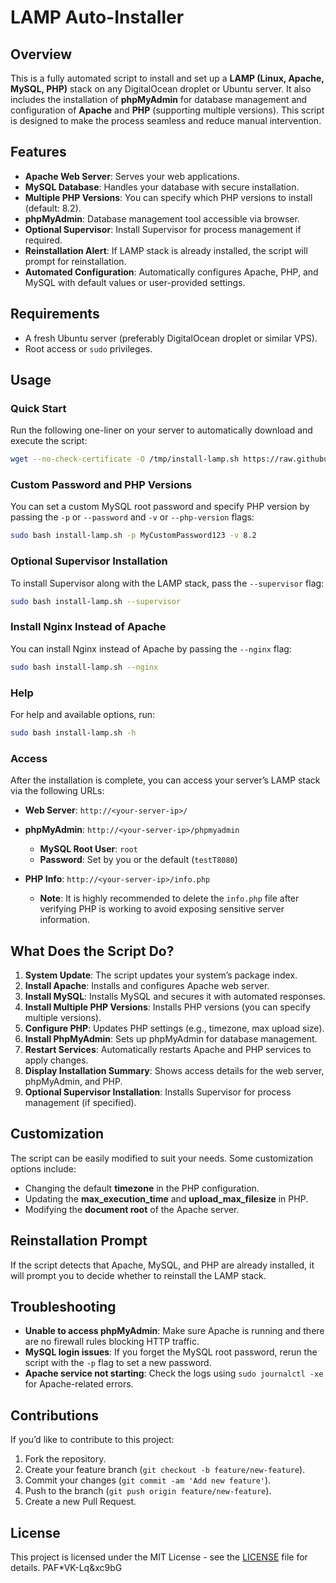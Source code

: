 
# LAMP Auto-Installer

## Overview

This is a fully automated script to install and set up a **LAMP (Linux, Apache, MySQL, PHP)** stack on any DigitalOcean droplet or Ubuntu server. It also includes the installation of **phpMyAdmin** for database management and configuration of **Apache** and **PHP** (supporting multiple versions). This script is designed to make the process seamless and reduce manual intervention.

## Features

- **Apache Web Server**: Serves your web applications.
- **MySQL Database**: Handles your database with secure installation.
- **Multiple PHP Versions**: You can specify which PHP versions to install (default: 8.2).
- **phpMyAdmin**: Database management tool accessible via browser.
- **Optional Supervisor**: Install Supervisor for process management if required.
- **Reinstallation Alert**: If LAMP stack is already installed, the script will prompt for reinstallation.
- **Automated Configuration**: Automatically configures Apache, PHP, and MySQL with default values or user-provided settings.

## Requirements

- A fresh Ubuntu server (preferably DigitalOcean droplet or similar VPS).
- Root access or `sudo` privileges.

## Usage

### Quick Start

Run the following one-liner on your server to automatically download and execute the script:

```bash
wget --no-check-certificate -O /tmp/install-lamp.sh https://raw.githubusercontent.com/rifrocket/LAMP-Auto-Installer/main/install-lamp.sh; sudo bash /tmp/install-lamp.sh
```

### Custom Password and PHP Versions

You can set a custom MySQL root password and specify PHP version by passing the `-p` or `--password` and `-v` or `--php-version` flags:

```bash
sudo bash install-lamp.sh -p MyCustomPassword123 -v 8.2
```

### Optional Supervisor Installation

To install Supervisor along with the LAMP stack, pass the `--supervisor` flag:

```bash
sudo bash install-lamp.sh --supervisor
```

### Install Nginx Instead of Apache

You can install Nginx instead of Apache by passing the `--nginx` flag:

```bash
sudo bash install-lamp.sh --nginx
```

### Help

For help and available options, run:

```bash
sudo bash install-lamp.sh -h
```

### Access

After the installation is complete, you can access your server’s LAMP stack via the following URLs:

- **Web Server**: `http://<your-server-ip>/`
- **phpMyAdmin**: `http://<your-server-ip>/phpmyadmin`
  - **MySQL Root User**: `root`
  - **Password**: Set by you or the default (`testT8080`)

- **PHP Info**: `http://<your-server-ip>/info.php`
  - **Note**: It is highly recommended to delete the `info.php` file after verifying PHP is working to avoid exposing sensitive server information.

## What Does the Script Do?

1. **System Update**: The script updates your system’s package index.
2. **Install Apache**: Installs and configures Apache web server.
3. **Install MySQL**: Installs MySQL and secures it with automated responses.
4. **Install Multiple PHP Versions**: Installs PHP versions (you can specify multiple versions).
5. **Configure PHP**: Updates PHP settings (e.g., timezone, max upload size).
6. **Install PhpMyAdmin**: Sets up phpMyAdmin for database management.
7. **Restart Services**: Automatically restarts Apache and PHP services to apply changes.
8. **Display Installation Summary**: Shows access details for the web server, phpMyAdmin, and PHP.
9. **Optional Supervisor Installation**: Installs Supervisor for process management (if specified).

## Customization

The script can be easily modified to suit your needs. Some customization options include:

- Changing the default **timezone** in the PHP configuration.
- Updating the **max_execution_time** and **upload_max_filesize** in PHP.
- Modifying the **document root** of the Apache server.

## Reinstallation Prompt

If the script detects that Apache, MySQL, and PHP are already installed, it will prompt you to decide whether to reinstall the LAMP stack.

## Troubleshooting

- **Unable to access phpMyAdmin**: Make sure Apache is running and there are no firewall rules blocking HTTP traffic.
- **MySQL login issues**: If you forget the MySQL root password, rerun the script with the `-p` flag to set a new password.
- **Apache service not starting**: Check the logs using `sudo journalctl -xe` for Apache-related errors.

## Contributions

If you’d like to contribute to this project:

1. Fork the repository.
2. Create your feature branch (`git checkout -b feature/new-feature`).
3. Commit your changes (`git commit -am 'Add new feature'`).
4. Push to the branch (`git push origin feature/new-feature`).
5. Create a new Pull Request.

## License

This project is licensed under the MIT License - see the [LICENSE](LICENSE) file for details.
PAF*VK-Lq&xc9bG
